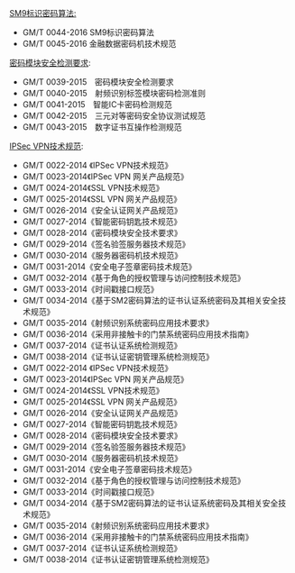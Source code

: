 [SM9标识密码算法:](http://www.oscca.gov.cn/News/201603/News_1323.htm)  

 - GM/T 0044-2016 SM9标识密码算法  
 - GM/T 0045-2016 金融数据密码机技术规范  

[密码模块安全检测要求](http://www.oscca.gov.cn/News/201504/News_1281.htm):  

 - GM/T 0039-2015　密码模块安全检测要求  
 - GM/T 0040-2015　射频识别标签模块密码检测准则  
 - GM/T 0041-2015　智能IC卡密码检测规范  
 - GM/T 0042-2015　三元对等密码安全协议测试规范  
 - GM/T 0043-2015　数字证书互操作检测规范  

[IPSec VPN技术规范](http://www.oscca.gov.cn/News/201402/News_1262.htm):  

 - GM/T 0022-2014 《IPSec VPN技术规范》  
 - GM/T 0023-2014《IPSec VPN 网关产品规范》  
 - GM/T 0024-2014《SSL VPN技术规范》  
 - GM/T 0025-2014《SSL VPN 网关产品规范》  
 - GM/T 0026-2014《安全认证网关产品规范》  
 - GM/T 0027-2014《智能密码钥匙技术规范》  
 - GM/T 0028-2014《密码模块安全技术要求》  
 - GM/T 0029-2014《签名验签服务器技术规范》  
 - GM/T 0030-2014《服务器密码机技术规范》  
 - GM/T 0031-2014《安全电子签章密码技术规范》  
 - GM/T 0032-2014《基于角色的授权管理与访问控制技术规范》  
 - GM/T 0033-2014《时间戳接口规范》  
 - GM/T 0034-2014《基于SM2密码算法的证书认证系统密码及其相关安全技术规范》  
 - GM/T 0035-2014《射频识别系统密码应用技术要求》  
 - GM/T 0036-2014《采用非接触卡的门禁系统密码应用技术指南》  
 - GM/T 0037-2014《证书认证系统检测规范》  
 - GM/T 0038-2014《证书认证密钥管理系统检测规范》  
 - GM/T 0022-2014 《IPSec VPN技术规范》  
 - GM/T 0023-2014《IPSec VPN 网关产品规范》  
 - GM/T 0024-2014《SSL VPN技术规范》  
 - GM/T 0025-2014《SSL VPN 网关产品规范》  
 - GM/T 0026-2014《安全认证网关产品规范》  
 - GM/T 0027-2014《智能密码钥匙技术规范》  
 - GM/T 0028-2014《密码模块安全技术要求》  
 - GM/T 0029-2014《签名验签服务器技术规范》  
 - GM/T 0030-2014《服务器密码机技术规范》  
 - GM/T 0031-2014《安全电子签章密码技术规范》  
 - GM/T 0032-2014《基于角色的授权管理与访问控制技术规范》  
 - GM/T 0033-2014《时间戳接口规范》  
 - GM/T 0034-2014《基于SM2密码算法的证书认证系统密码及其相关安全技术规范》  
 - GM/T 0035-2014《射频识别系统密码应用技术要求》  
 - GM/T 0036-2014《采用非接触卡的门禁系统密码应用技术指南》  
 - GM/T 0037-2014《证书认证系统检测规范》  
 - GM/T 0038-2014《证书认证密钥管理系统检测规范》